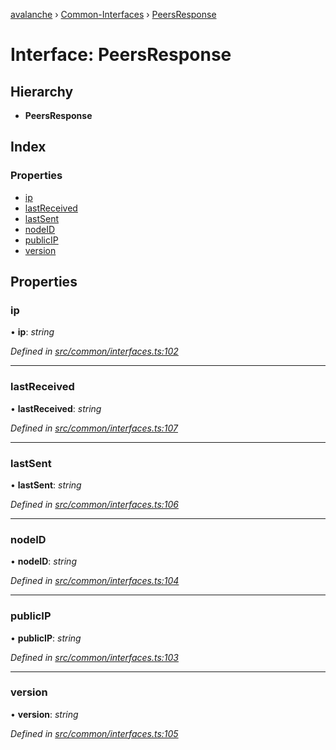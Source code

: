 [avalanche](../README.md) › [Common-Interfaces](../modules/common_interfaces.md) › [PeersResponse](common_interfaces.peersresponse.md)

# Interface: PeersResponse

## Hierarchy

* **PeersResponse**

## Index

### Properties

* [ip](common_interfaces.peersresponse.md#ip)
* [lastReceived](common_interfaces.peersresponse.md#lastreceived)
* [lastSent](common_interfaces.peersresponse.md#lastsent)
* [nodeID](common_interfaces.peersresponse.md#nodeid)
* [publicIP](common_interfaces.peersresponse.md#publicip)
* [version](common_interfaces.peersresponse.md#version)

## Properties

###  ip

• **ip**: *string*

*Defined in [src/common/interfaces.ts:102](https://github.com/ava-labs/avalanchejs/blob/f2c4a10/src/common/interfaces.ts#L102)*

___

###  lastReceived

• **lastReceived**: *string*

*Defined in [src/common/interfaces.ts:107](https://github.com/ava-labs/avalanchejs/blob/f2c4a10/src/common/interfaces.ts#L107)*

___

###  lastSent

• **lastSent**: *string*

*Defined in [src/common/interfaces.ts:106](https://github.com/ava-labs/avalanchejs/blob/f2c4a10/src/common/interfaces.ts#L106)*

___

###  nodeID

• **nodeID**: *string*

*Defined in [src/common/interfaces.ts:104](https://github.com/ava-labs/avalanchejs/blob/f2c4a10/src/common/interfaces.ts#L104)*

___

###  publicIP

• **publicIP**: *string*

*Defined in [src/common/interfaces.ts:103](https://github.com/ava-labs/avalanchejs/blob/f2c4a10/src/common/interfaces.ts#L103)*

___

###  version

• **version**: *string*

*Defined in [src/common/interfaces.ts:105](https://github.com/ava-labs/avalanchejs/blob/f2c4a10/src/common/interfaces.ts#L105)*

